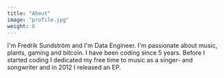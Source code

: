 ```yaml
---
title: "About"
image: "profile.jpg"
weight: 8
---
```

I'm Fredrik Sundström and I'm Data Engineer. I'm passionate about music, plants, gaming and bitcoin. I have been coding since 5 years. Before I started coding I dedicated my free time to music as a singer- and songwriter and in 2012 I released an EP.
